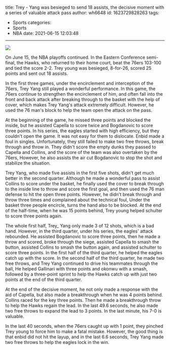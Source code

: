 title: Trey - Yang was besieged to send 18 assists, the decisive moment with a series of valuable attack pass
author: wh6648
id: 1623729828263
tags: 
- Sports
categories: 
- Sports
- NBA
date: 2021-06-15 12:03:48
---
![](https://p0.itc.cn/q_70/images01/20210615/346348c9ab404967aa460f143daf29ed.jpeg)


On June 15, the NBA playoffs continued. In the Eastern Conference semi-final, the Hawks, who returned to their home court, beat the 76ers 103-100 and tied the score 2-2. Trey young was besieged, 8-for-26, scored 25 points and sent out 18 assists.

In the first three games, under the encirclement and interception of the 76ers, Trey Yang still played a wonderful performance. In this game, the 76ers continue to strengthen the encirclement of him, and often fall into the front and back attack after breaking through to the basket with the help of cover, which makes Trey Yang's attack extremely difficult. However, he used the 76 man's block to help the team open the attack on the pass.

At the beginning of the game, he missed three points and blocked the inside, but he assisted Capella to score twice and Bogdanovic to score three points. In his series, the eagles started with high efficiency, but they couldn't open the game. It was not easy for them to dislocate. Enbid made a foul in singles. Unfortunately, they still failed to make two free throws, break through and throw in. They didn't score the empty dunks they passed to Capella and Collins, and the score of the team was also overtaken by the 76ers, However, he also assists the air cut Bogdanovic to stop the shot and stabilize the situation.

Trey Yang, who made five assists in the first five shots, didn't get much better in the second quarter. Although he made a wonderful pass to assist Collins to score under the basket, he finally used the cover to break through to the inside line to throw and score the first goal, and then used the 76 man defense to hit the open three points. However, he didn't break through and throw three times and complained about the technical foul, Under the basket three people encircle, turns the hand also to be blocked. At the end of the half-time, when he was 15 points behind, Trey young helped schulter to score three points again.

The whole first half, Trey_ Yang only made 3 of 12 shots, which is a bad hand. However, in the third quarter, under his series, the eagles' attack rebounded. He assisted Bogdanovic to score three points, then he made a throw and scored, broke through the siege, assisted Capella to smash the button, assisted Collins to smash the button again, and assisted schulter to score three points. In the first half of the third quarter, he helped the eagles catch up with the score. In the second half of the third quarter, he made two free throws, and Trey Yang continued to drive his teammates through the ball, He helped Gallinari with three points and okonwu with a smash, followed by a three-point sprint to help the Hawks catch up with just two points at the end of the third quarter.

At the end of the decisive moment, he not only made a response with the aid of Capella, but also made a breakthrough when he was 4 points behind. Collins raced for the key three points. Then he made a breakthrough throw to help the Hawks regain the lead. In the last 49.6 seconds, he also made two free throws to expand the lead to 3 points. In the last minute, his 7-0 is valuable.

In the last 40 seconds, when the 76ers caught up with 1 point, they pinched Trey young to force him to make a fatal mistake. However, the good thing is that enbid did not hit the layup, and in the last 6.6 seconds, Trey Yang made two free throws to help the eagles lock in the win.

